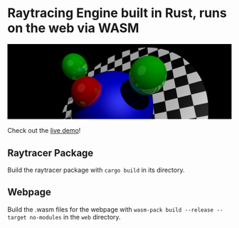 
# Raytracing Engine built in Rust, runs on the web via WASM

![header image](images/render-cropped.png)

Check out the [live demo](https://raytracer.retolucamerz.com)!

## Raytracer Package

Build the raytracer package with `cargo build` in its directory.

## Webpage

Build the .wasm files for the webpage with `wasm-pack build --release --target no-modules` in the `web` directory.
